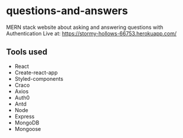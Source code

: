 # questions-and-answers

MERN stack website about asking and answering questions with Authentication
Live at: https://stormy-hollows-66753.herokuapp.com/

## Tools used
* React
* Create-react-app
* Styled-components
* Craco
* Axios
* Auth0
* Antd
* Node
* Express
* MongoDB
* Mongoose
